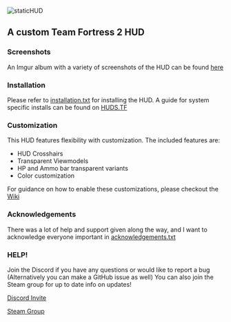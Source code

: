 ![staticHUD](https://imgur.com/N4vxt33.png)
## A custom Team Fortress 2 HUD

### Screenshots
An Imgur album with a variety of screenshots of the HUD can be found [here](https://imgur.com/a/VGeskuf)

### Installation
Please refer to [installation.txt](./installation.txt) for installing the HUD. A guide for system specific installs can be found on [HUDS.TF](https://huds.tf/forum/forumdisplay.php?fid=29)

### Customization
This HUD features flexibility with customization. The included features are:
- HUD Crosshairs
- Transparent Viewmodels
- HP and Ammo bar transparent variants
- Color customization

For guidance on how to enable these customizations, please checkout the [Wiki](https://github.com/cjrose/staticHUD/wiki)

### Acknowledgements
There was a lot of help and support given along the way, and I want to acknowledge everyone important in [acknowledgements.txt](./acknowledgements.txt)

### HELP!
Join the Discord if you have any questions or would like to report a bug (Alternatively you can make a GitHub issue as well)
You can also join the Steam group for up to date info on updates!

[Discord Invite](http://discord.gg/NtQ3FsT)


[Steam Group](https://steamcommunity.com/groups/staticHUD)
